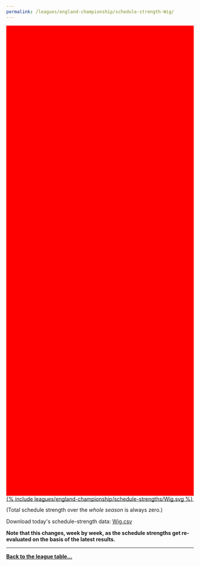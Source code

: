 ```yaml
---
permalink: /leagues/england-championship/schedule-strength-Wig/
---
```


<style>
.svg-wrap {
    background-color:red;
    height:0;
    padding-top:250%; /* 350px/550px */
    position: relative;
}

svg {
    background-color: white;
    height: 100%;
    display:block;
    width: 100%;
    position: absolute;
    top:0;
    left:0;
}
</style>


<div class="svg-wrap">
{% include leagues/england-championship/schedule-strengths/Wig.svg %}
</div>

-----

(Total schedule strength over the *whole season* is always zero.)


Download today's schedule-strength data: [Wig.csv](/assets/leagues/england-premier-league/2019/schedule-strengths/Wig.csv)

**Note that this changes, week by week, as the schedule strengths get re-evaluated on the
basis of the latest results.**

-----

[**Back to the league table...**](/leagues/england-championship)


